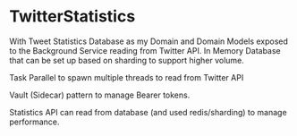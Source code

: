 # TwitterStatistics

With Tweet Statistics Database as my Domain and Domain Models exposed to the Background Service reading from Twitter API.
In Memory Database that can be set up based on sharding to support higher volume.

Task Parallel to spawn multiple threads to read from Twitter API

Vault (Sidecar) pattern to manage Bearer tokens.

Statistics API can read from database (and used redis/sharding) to manage performance.
